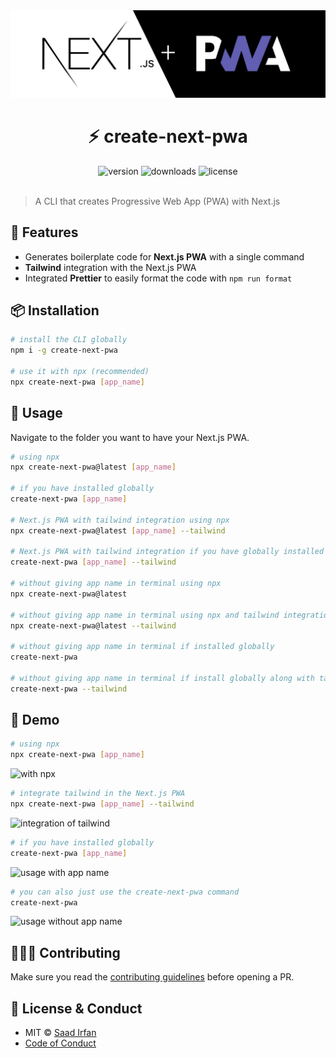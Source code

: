 <img src="assets/cover.jpg" alt="cover">
<div align="center">
	<h1>⚡️ create-next-pwa</h1>
	<img src="https://img.shields.io/npm/v/create-next-pwa?color=%23000000" alt="version">
	<img src="https://img.shields.io/npm/dt/create-next-pwa?color=%23000000" alt="downloads">
	<img src="https://img.shields.io/npm/l/create-next-pwa?color=%23000000" alt="license">
</div>
<br>

> A CLI that creates Progressive Web App (PWA) with Next.js

## 🎯 Features

- Generates boilerplate code for **Next.js PWA** with a single command
- **Tailwind** integration with the Next.js PWA
- Integrated **Prettier** to easily format the code with `npm run format`

## 📦 Installation

```sh
# install the CLI globally
npm i -g create-next-pwa

# use it with npx (recommended)
npx create-next-pwa [app_name]
```

## 🚀 Usage

Navigate to the folder you want to have your Next.js PWA.

```sh
# using npx
npx create-next-pwa@latest [app_name]

# if you have installed globally
create-next-pwa [app_name]

# Next.js PWA with tailwind integration using npx
npx create-next-pwa@latest [app_name] --tailwind

# Next.js PWA with tailwind integration if you have globally installed the CLI
create-next-pwa [app_name] --tailwind

# without giving app name in terminal using npx
npx create-next-pwa@latest

# without giving app name in terminal using npx and tailwind integration
npx create-next-pwa@latest --tailwind

# without giving app name in terminal if installed globally
create-next-pwa

# without giving app name in terminal if install globally along with tailwind integration
create-next-pwa --tailwind
```

## 🎩 Demo

```sh
# using npx
npx create-next-pwa [app_name]
```

<img src="assets/usage-3.gif" alt="with npx">

```sh
# integrate tailwind in the Next.js PWA
npx create-next-pwa [app_name] --tailwind
```

<img src="assets/usage-4.gif" alt="integration of tailwind">

```sh
# if you have installed globally
create-next-pwa [app_name]
```

<img src="assets/usage-1.gif" alt="usage with app name">

```sh
# you can also just use the create-next-pwa command
create-next-pwa
```

<img src="assets/usage-2.gif" alt="usage without app name">

## 👨🏻‍💻 Contributing

Make sure you read the [contributing guidelines](https://github.com/msaaddev/create-next-pwa/blob/master/contributing.md) before opening a PR.

## 🔑 License & Conduct

- MIT © [Saad Irfan](https://github.com/msaaddev)
- [Code of Conduct](https://github.com/msaaddev/create-next-pwa/blob/master/code-of-conduct.md)

